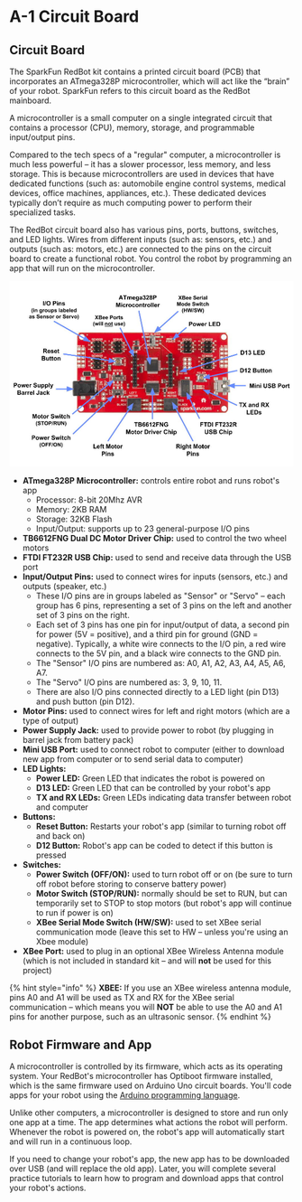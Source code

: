 # A-1 Circuit Board

## Circuit Board

The SparkFun RedBot kit contains a printed circuit board \(PCB\) that incorporates an ATmega328P microcontroller, which will act like the “brain” of your robot. SparkFun refers to this circuit board as the RedBot mainboard.

A microcontroller is a small computer on a single integrated circuit that contains a processor \(CPU\), memory, storage, and programmable input/output pins.

Compared to the tech specs of a "regular" computer, a microcontroller is much less powerful – it has a slower processor, less memory, and less storage. This is because microcontrollers are used in devices that have dedicated functions \(such as: automobile engine control systems, medical devices, office machines, appliances, etc.\). These dedicated devices typically don’t require as much computing power to perform their specialized tasks.

The RedBot circuit board also has various pins, ports, buttons, switches, and LED lights. Wires from different inputs \(such as: sensors, etc.\) and outputs \(such as: motors, etc.\) are connected to the pins on the circuit board to create a functional robot. You control the robot by programming an app that will run on the microcontroller.

![RedBot Circuit Board](../../.gitbook/assets/redbot-mainboard-annotated.jpg)

* **ATmega328P Microcontroller:**  controls entire robot and runs robot's app
  * Processor:  8-bit 20Mhz AVR
  * Memory:  2KB RAM
  * Storage:  32KB Flash
  * Input/Output: supports up to 23 general-purpose I/O pins
* **TB6612FNG Dual DC Motor Driver Chip:**  used to control the two wheel motors
* **FTDI FT232R USB Chip:**  used to send and receive data through the USB port
* **Input/Output Pins:**  used to connect wires for inputs \(sensors, etc.\) and outputs \(speaker, etc.\)
  * These I/O pins are in groups labeled as "Sensor" or "Servo" – each group has 6 pins, representing a set of 3 pins on the left and another set of 3 pins on the right.
  * Each set of 3 pins has one pin for input/output of data, a second pin for power \(5V = positive\), and a third pin for ground \(GND = negative\). Typically, a white wire connects to the I/O pin, a red wire connects to the 5V pin, and a black wire connects to the GND pin.
  * The "Sensor" I/O pins are numbered as:  A0, A1, A2, A3, A4, A5, A6, A7.
  * The "Servo" I/O pins are numbered as:  3, 9, 10, 11.
  * There are also I/O pins connected directly to a LED light \(pin D13\) and push button \(pin D12\).
* **Motor Pins:**  used to connect wires for left and right motors \(which are a type of output\)
* **Power Supply Jack:**  used to provide power to robot \(by plugging in barrel jack from battery pack\)
* **Mini USB Port:**  used to connect robot to computer \(either to download new app from computer or to send serial data to computer\)
* **LED Lights:**
  * **Power LED:**  Green LED that indicates the robot is powered on
  * **D13 LED:**  Green LED that can be controlled by your robot's app
  * **TX and RX LEDs:**  Green LEDs indicating data transfer between robot and computer
* **Buttons:**
  * **Reset Button:**  Restarts your robot's app \(similar to turning robot off and back on\)
  * **D12 Button:**  Robot's app can be coded to detect if this button is pressed
* **Switches:**
  * **Power Switch \(OFF/ON\):**  used to turn robot off or on \(be sure to turn off robot before storing to conserve battery power\)
  * **Motor Switch \(STOP/RUN\):** normally should be set to RUN, but can temporarily set to STOP to stop motors \(but robot's app will continue to run if power is on\)
  * **XBee Serial Mode Switch \(HW/SW\):**  used to set XBee serial communication mode \(leave this set to HW – unless you're using an Xbee module\)
* **XBee Port:**  used to plug in an optional XBee Wireless Antenna module \(which is not included in standard kit – and will **not** be used for this project\)

{% hint style="info" %}
**XBEE:**  If you use an XBee wireless antenna module, pins A0 and A1 will be used as TX and RX for the XBee serial communication – which means you will **NOT** be able to use the A0 and A1 pins for another purpose, such as an ultrasonic sensor.
{% endhint %}

## Robot Firmware and App

A microcontroller is controlled by its firmware, which acts as its operating system. Your RedBot's microcontroller has Optiboot firmware installed, which is the same firmware used on Arduino Uno circuit boards. You'll code apps for your robot using the [Arduino programming language](../../references/arduino-language.md).

Unlike other computers, a microcontroller is designed to store and run only one app at a time. The app determines what actions the robot will perform. Whenever the robot is powered on, the robot's app will automatically start and will run in a continuous loop.

If you need to change your robot's app, the new app has to be downloaded over USB \(and will replace the old app\). Later, you will complete several practice tutorials to learn how to program and download apps that control your robot's actions.

